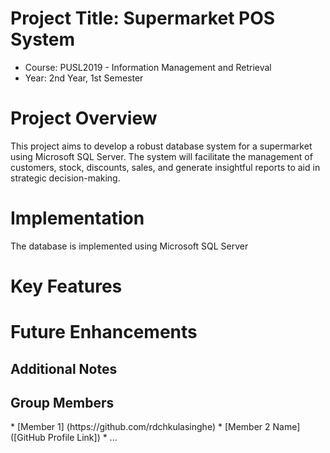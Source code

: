 # Project Title: Supermarket POS System
- Course: PUSL2019 - Information Management and Retrieval
- Year: 2nd Year, 1st Semester
<h1>Project Overview</h1>
<p>This project aims to develop a robust database system for a supermarket using Microsoft SQL Server. The system will facilitate the management of customers, stock, discounts, sales, and generate insightful reports to aid in strategic decision-making.</p>
<h1>Implementation</h1>
<p>The database is implemented using Microsoft SQL Server</p>
<h1>Key Features</h1>
<h1>Future Enhancements</h1>
<h2>Additional Notes</h2>
<h2>Group Members</h2>
* [Member 1] (https://github.com/rdchkulasinghe)
* [Member 2 Name] ([GitHub Profile Link])
* ...

